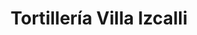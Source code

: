 ---
title: "Tortillería Villa Izcalli"
url: /villa-de-alvarez/tortilleria-villa-izcalli/
shop: Allgemein
---